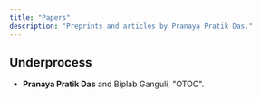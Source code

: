 ```yaml
---
title: "Papers"
description: "Preprints and articles by Pranaya Pratik Das."
---
```


## Underprocess

* **Pranaya Pratik Das** and Biplab Ganguli, "OTOC".

<br><br>